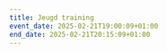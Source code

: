 ```yaml
---
title: Jeugd training
event_date: 2025-02-21T19:00:09+01:00
end_date: 2025-02-21T20:15:09+01:00
---
```

